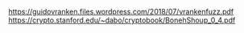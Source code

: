 
https://guidovranken.files.wordpress.com/2018/07/vrankenfuzz.pdf
https://crypto.stanford.edu/~dabo/cryptobook/BonehShoup_0_4.pdf